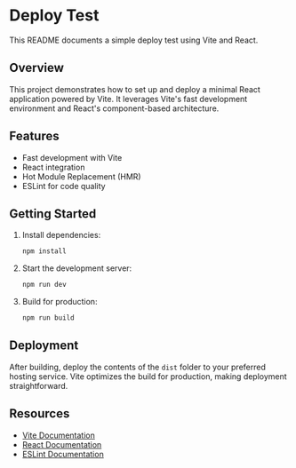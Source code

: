 # Deploy Test

This README documents a simple deploy test using Vite and React.

## Overview

This project demonstrates how to set up and deploy a minimal React application powered by Vite. It leverages Vite's fast development environment and React's component-based architecture.

## Features

- Fast development with Vite
- React integration
- Hot Module Replacement (HMR)
- ESLint for code quality

## Getting Started

1. Install dependencies:
    ```bash
    npm install
    ```
2. Start the development server:
    ```bash
    npm run dev
    ```
3. Build for production:
    ```bash
    npm run build
    ```

## Deployment

After building, deploy the contents of the `dist` folder to your preferred hosting service. Vite optimizes the build for production, making deployment straightforward.

## Resources

- [Vite Documentation](https://vitejs.dev/)
- [React Documentation](https://react.dev/)
- [ESLint Documentation](https://eslint.org/)

